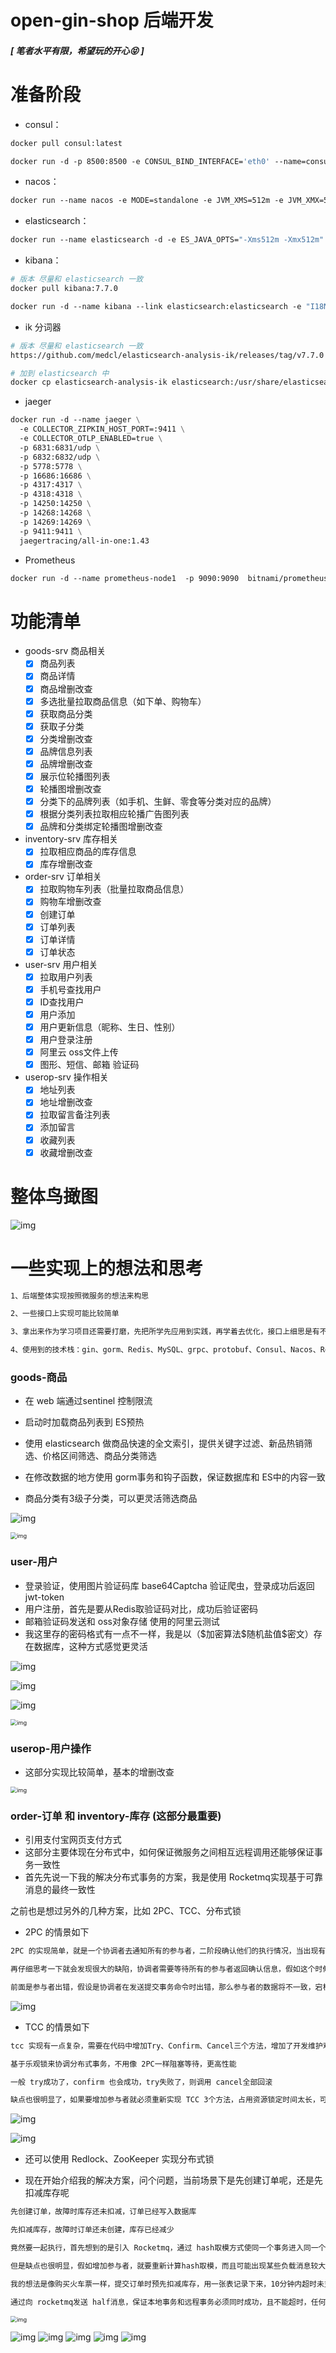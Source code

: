 # open-gin-shop 后端开发

##### [ 笔者水平有限，希望玩的开心😝 ]

# 准备阶段

- consul：

~~~dockerfile
docker pull consul:latest

docker run -d -p 8500:8500 -e CONSUL_BIND_INTERFACE='eth0' --name=consul consul agent -server -bootstrap -ui -client='0.0.0.0'
~~~

- nacos：

~~~dockerfile
docker run --name nacos -e MODE=standalone -e JVM_XMS=512m -e JVM_XMX=512m -e JVM_XMN=256m -p 8848:8848 -d nacos/nacos-server:latest
~~~

- elasticsearch：

~~~dockerfile
docker run --name elasticsearch -d -e ES_JAVA_OPTS="-Xms512m -Xmx512m" -e "discovery.type=single-node" -p 9200:9200 -p 9300:9300 elasticsearch:7.7.0
~~~

- kibana：

~~~dockerfile
# 版本 尽量和 elasticsearch 一致
docker pull kibana:7.7.0

docker run -d --name kibana --link elasticsearch:elasticsearch -e "I18N_LOCALE=zh-CN" -p 5601:5601 kibana:7.7.0
~~~

- ik 分词器

~~~dockerfile
# 版本 尽量和 elasticsearch 一致
https://github.com/medcl/elasticsearch-analysis-ik/releases/tag/v7.7.0

# 加到 elasticsearch 中
docker cp elasticsearch-analysis-ik elasticsearch:/usr/share/elasticsearch/plugins
~~~

- jaeger

~~~dockerfile
docker run -d --name jaeger \
  -e COLLECTOR_ZIPKIN_HOST_PORT=:9411 \
  -e COLLECTOR_OTLP_ENABLED=true \
  -p 6831:6831/udp \
  -p 6832:6832/udp \
  -p 5778:5778 \
  -p 16686:16686 \
  -p 4317:4317 \
  -p 4318:4318 \
  -p 14250:14250 \
  -p 14268:14268 \
  -p 14269:14269 \
  -p 9411:9411 \
  jaegertracing/all-in-one:1.43
~~~

- Prometheus

~~~dockerfile
docker run -d --name prometheus-node1  -p 9090:9090  bitnami/prometheus:latest
~~~

# 功能清单

- goods-srv 商品相关
    - [x] 商品列表
    - [x] 商品详情
    - [x] 商品增删改查
    - [x] 多选批量拉取商品信息（如下单、购物车）
    - [x] 获取商品分类
    - [x] 获取子分类
    - [x] 分类增删改查
    - [x] 品牌信息列表
    - [x] 品牌增删改查
    - [x] 展示位轮播图列表
    - [x] 轮播图增删改查
    - [x] 分类下的品牌列表（如手机、生鲜、零食等分类对应的品牌）
    - [x] 根据分类列表拉取相应轮播广告图列表
    - [x] 品牌和分类绑定轮播图增删改查
- inventory-srv 库存相关
    - [x] 拉取相应商品的库存信息
    - [x] 库存增删改查
- order-srv 订单相关
    - [x] 拉取购物车列表（批量拉取商品信息）
    - [x] 购物车增删改查
    - [x] 创建订单
    - [x] 订单列表
    - [x] 订单详情
    - [x] 订单状态
- user-srv 用户相关
    - [x] 拉取用户列表
    - [x] 手机号查找用户
    - [x] ID查找用户
    - [x] 用户添加
    - [x] 用户更新信息（昵称、生日、性别）
    - [x] 用户登录注册
    - [x] 阿里云 oss文件上传
    - [x] 图形、短信、邮箱 验证码
- userop-srv 操作相关
    - [x] 地址列表
    - [x] 地址增删改查
    - [x] 拉取留言备注列表
    - [x] 添加留言
    - [x] 收藏列表
    - [x] 收藏增删改查

# 整体鸟撖图

![img](img/img.png)

# 一些实现上的想法和思考

~~~dockerfile
1、后端整体实现按照微服务的想法来构思

2、一些接口上实现可能比较简单

3、拿出来作为学习项目还需要打磨，先把所学先应用到实践，再学着去优化，接口上细思是有不足的 [滑稽😝]

4、使用到的技术栈：gin、gorm、Redis、MySQL、grpc、protobuf、Consul、Nacos、Rocketmq、elasticsearch、jaeger、Prometheus、sentinel
~~~

### goods-商品

- 在 web 端通过sentinel 控制限流

- 启动时加载商品列表到 ES预热

- 使用 elasticsearch 做商品快速的全文索引，提供关键字过滤、新品热销筛选、价格区间筛选、商品分类筛选

- 在修改数据的地方使用 gorm事务和钩子函数，保证数据库和 ES中的内容一致

- 商品分类有3级子分类，可以更灵活筛选商品

![img](img/img_2.png)

<img src="img/img_1.png" alt="img" style="zoom: 65%;" />

### user-用户

- 登录验证，使用图片验证码库 base64Captcha 验证爬虫，登录成功后返回 jwt-token
- 用户注册，首先是要从Redis取验证码对比，成功后验证密码
- 邮箱验证码发送和 oss对象存储 使用的阿里云测试
- 我这里存的密码格式有一点不一样，我是以（\$加密算法$随机盐值\$密文）存在数据库，这种方式感觉更灵活

![img](img/img_3.png)

![img](img/img_4.png)

![img](img/img_5.png)

<img src="img/img_6.png" alt="img" style="zoom: 65%;" />

### userop-用户操作

- 这部分实现比较简单，基本的增删改查

<img src="img/img_7.png" alt="img" style="zoom: 65%;" />

### order-订单 和 inventory-库存 (这部分最重要)

- 引用支付宝网页支付方式
- 这部分主要体现在分布式中，如何保证微服务之间相互远程调用还能够保证事务一致性
- 首先先说一下我的解决分布式事务的方案，我是使用 Rocketmq实现基于可靠消息的最终一致性

之前也是想过另外的几种方案，比如 2PC、TCC、分布式锁

- 2PC 的情景如下

~~~dockerfile
2PC 的实现简单，就是一个协调者去通知所有的参与者，二阶段确认他们的执行情况，当出现有执行失败的，协调者就会通知所有的参与者回滚这次操作

再仔细思考一下就会发现很大的缺陷，协调者需要等待所有的参与者返回确认信息，假如这个时候出现某个节点网路延迟或直接宕机，迟迟接收不到确认将持续阻塞

前面是参与者出错，假设是协调者在发送提交事务命令时出错，那么参与者的数据将不一致，宕机那整个事务无法处理
~~~

![img](img/img_8.png)

- TCC 的情景如下

~~~dockerfile
tcc 实现有一点复杂，需要在代码中增加Try、Confirm、Cancel三个方法，增加了开发维护难度

基于乐观锁来协调分布式事务，不用像 2PC一样阻塞等待，更高性能

一般 try成功了，confirm 也会成功，try失败了，则调用 cancel全部回滚

缺点也很明显了，如果要增加参与者就必须重新实现 TCC 3个方法，占用资源锁定时间太长，可能死锁，参与者串行执行，无法处理多个参与者的事务
~~~

![img](img/img_9.png)

![img](img/img_10.png)

- 还可以使用 Redlock、ZooKeeper 实现分布式锁

- 现在开始介绍我的解决方案，问个问题，当前场景下是先创建订单呢，还是先扣减库存呢

~~~dockerfile
先创建订单，故障时库存还未扣减，订单已经写入数据库

先扣减库存，故障时订单还未创建，库存已经减少

竟然要一起执行，首先想到的是引入 Rocketmq，通过 hash取模方式使同一个事务进入同一个队列，这个方法异步执行好像还行

但是缺点也很明显，假如增加参与者，就要重新计算hash取模，而且可能出现某些负载消息较大，有序性也不能保证
~~~

~~~dockerfile
我的想法是像购买火车票一样，提交订单时预先扣减库存，用一张表记录下来，10分钟内超时未支付、支付失败或者取消订单，都需要自动归还扣减给库存

通过向 rocketmq发送 half消息，保证本地事务和远程事务必须同时成功，且不能超时，任何一方失败都会执行提交 half rollback消息，保证了最终的一致性
~~~

<img src="img/img_11.png" alt="img" style="zoom: 65%;" />

![img](img/img_12.png)
![img](img/img_13.png)
![img](img/img_14.png)
![img](img/img_15.png)
![img](img/img_16.png)
